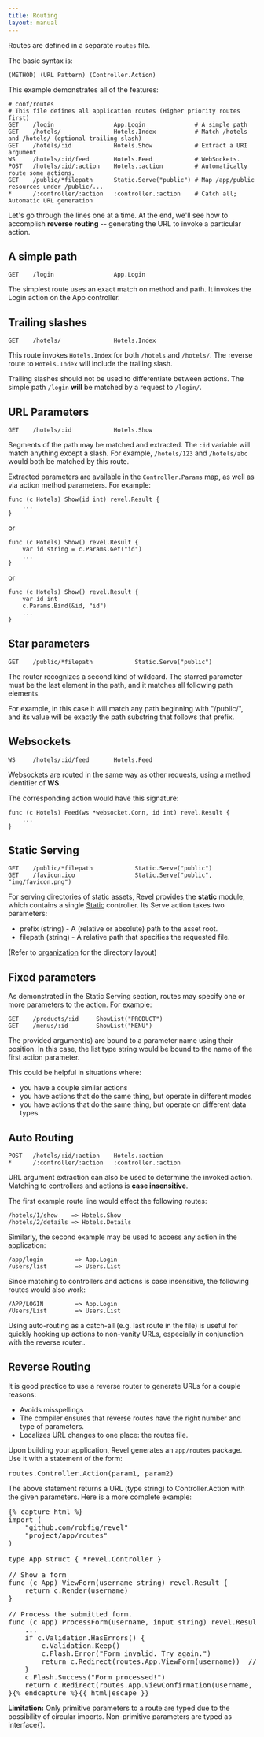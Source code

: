 ```yaml
---
title: Routing
layout: manual
---
```


Routes are defined in a separate `routes` file.

The basic syntax is:

	(METHOD) (URL Pattern) (Controller.Action)

This example demonstrates all of the features:

	# conf/routes
	# This file defines all application routes (Higher priority routes first)
	GET    /login                 App.Login              # A simple path
	GET    /hotels/               Hotels.Index           # Match /hotels and /hotels/ (optional trailing slash)
	GET    /hotels/:id            Hotels.Show            # Extract a URI argument
	WS     /hotels/:id/feed       Hotels.Feed            # WebSockets.
	POST   /hotels/:id/:action    Hotels.:action         # Automatically route some actions.
	GET    /public/*filepath      Static.Serve("public") # Map /app/public resources under /public/...
	*      /:controller/:action   :controller.:action    # Catch all; Automatic URL generation

Let's go through the lines one at a time.  At the end, we'll see how to
accomplish **reverse routing** -- generating the URL to invoke a particular action.

## A simple path

	GET    /login                 App.Login

The simplest route uses an exact match on method and path.  It invokes the Login
action on the App controller.

## Trailing slashes

	GET    /hotels/               Hotels.Index

This route invokes `Hotels.Index` for both `/hotels` and `/hotels/`. The
reverse route to `Hotels.Index` will include the trailing slash.

Trailing slashes should not be used to differentiate between actions. The
simple path `/login` **will** be matched by a request to `/login/`.

## URL Parameters

	GET    /hotels/:id            Hotels.Show

Segments of the path may be matched and extracted.  The `:id` variable will
match anything except a slash.  For example, `/hotels/123` and
`/hotels/abc` would both be matched by this route.

Extracted parameters are available in the `Controller.Params` map, as well as
via action method parameters.  For example:

	func (c Hotels) Show(id int) revel.Result {
		...
	}

or

	func (c Hotels) Show() revel.Result {
		var id string = c.Params.Get("id")
		...
	}

or

	func (c Hotels) Show() revel.Result {
		var id int
		c.Params.Bind(&id, "id")
		...
	}

## Star parameters

	GET    /public/*filepath            Static.Serve("public")

The router recognizes a second kind of wildcard. The starred parameter must be
the last element in the path, and it matches all following path elements.

For example, in this case it will match any path beginning with "/public/", and
its value will be exactly the path substring that follows that prefix.

## Websockets

	WS     /hotels/:id/feed       Hotels.Feed

Websockets are routed in the same way as other requests, using a method
identifier of **WS**.

The corresponding action would have this signature:

	func (c Hotels) Feed(ws *websocket.Conn, id int) revel.Result {
		...
	}

## Static Serving

	GET    /public/*filepath            Static.Serve("public")
	GET    /favicon.ico                 Static.Serve("public", "img/favicon.png")

For serving directories of static assets, Revel provides the **static** module,
which contains a single
[Static](http://godoc.org/github.com/robfig/revel/modules/static/app/controllers)
controller.  Its Serve action takes two parameters:

* prefix (string) - A (relative or absolute) path to the asset root.
* filepath (string) - A relative path that specifies the requested file.

(Refer to [organization](organization.html) for the directory layout)

## Fixed parameters

As demonstrated in the Static Serving section, routes may specify one or more
parameters to the action.  For example:

	GET    /products/:id     ShowList("PRODUCT")
	GET    /menus/:id        ShowList("MENU")

The provided argument(s) are bound to a parameter name using their position.  In
this case, the list type string would be bound to the name of the first action
parameter.

This could be helpful in situations where:

* you have a couple similar actions
* you have actions that do the same thing, but operate in different modes
* you have actions that do the same thing, but operate on different data types

## Auto Routing

	POST   /hotels/:id/:action    Hotels.:action
	*      /:controller/:action   :controller.:action

URL argument extraction can also be used to determine the invoked action.
Matching to controllers and actions is **case insensitive**.

The first example route line would effect the following routes:

	/hotels/1/show    => Hotels.Show
	/hotels/2/details => Hotels.Details

Similarly, the second example may be used to access any action in the
application:

	/app/login         => App.Login
	/users/list        => Users.List

Since matching to controllers and actions is case insensitive, the following
routes would also work:

	/APP/LOGIN         => App.Login
	/Users/List        => Users.List

Using auto-routing as a catch-all (e.g. last route in the file) is useful for
quickly hooking up actions to non-vanity URLs, especially in conjunction with
the reverse router..

## Reverse Routing

It is good practice to use a reverse router to generate URLs for a couple reasons:

* Avoids misspellings
* The compiler ensures that reverse routes have the right number and type of
  parameters.
* Localizes URL changes to one place: the routes file.

Upon building your application, Revel generates an `app/routes` package.  Use it
with a statement of the form:

<pre class="prettyprint lang-go">
routes.Controller.Action(param1, param2)
</pre>

The above statement returns a URL (type string) to Controller.Action with the
given parameters.  Here is a more complete example:

<pre class="prettyprint lang-go">{% capture html %}
import (
	"github.com/robfig/revel"
	"project/app/routes"
)

type App struct { *revel.Controller }

// Show a form
func (c App) ViewForm(username string) revel.Result {
	return c.Render(username)
}

// Process the submitted form.
func (c App) ProcessForm(username, input string) revel.Result {
	...
	if c.Validation.HasErrors() {
		c.Validation.Keep()
		c.Flash.Error("Form invalid. Try again.")
		return c.Redirect(routes.App.ViewForm(username))  // <--- REVERSE ROUTE
	}
	c.Flash.Success("Form processed!")
	return c.Redirect(routes.App.ViewConfirmation(username, input))  // <--- REVERSE ROUTE
}{% endcapture %}{{ html|escape }}
</pre>


<div class="alert alert-info"><strong>Limitation:</strong> Only primitive
parameters to a route are typed due to the possibility of circular imports.
Non-primitive parameters are typed as interface{}.
</div>
